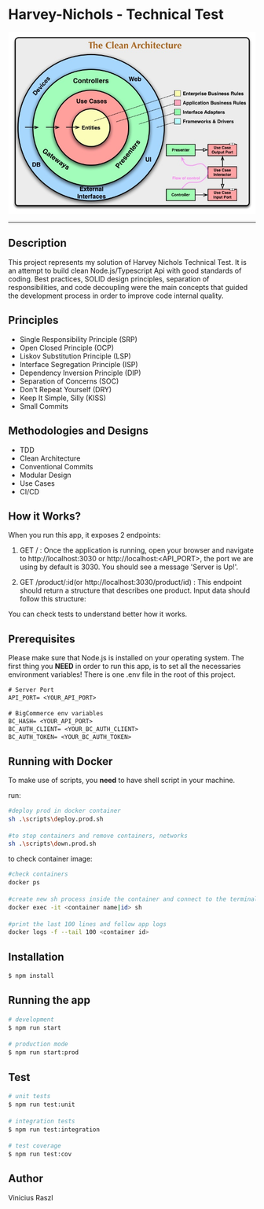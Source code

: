 # **Harvey-Nichols - Technical Test**

![alt text](./public/img/CleanArchitecture.jpg "Clean Code Chart")

---

## Description

This project represents my solution of Harvey Nichols Technical Test. It is an attempt to build clean Node.js/Typescript Api with good standards of coding. Best practices, SOLID design principles, separation of responsibilities, and code decoupling were the main concepts that guided the development process in order to improve code internal quality.


## Principles

* Single Responsibility Principle (SRP)
* Open Closed Principle (OCP)
* Liskov Substitution Principle (LSP)
* Interface Segregation Principle (ISP)
* Dependency Inversion Principle (DIP)
* Separation of Concerns (SOC)
* Don't Repeat Yourself (DRY)
* Keep It Simple, Silly (KISS)
* Small Commits

## Methodologies and Designs

* TDD
* Clean Architecture
* Conventional Commits
* Modular Design
* Use Cases
* CI/CD

## How it Works?

When you run this app, it exposes 2 endpoints:

1. GET / : Once the application is running, open your browser and navigate to http://localhost:3030 or http://localhost:<API_PORT>, the port we are using by default is 3030. You should see a message 'Server is Up!'.

2. GET /product/:id(or http://localhost:3030/product/id) : This endpoint should return a structure that describes one product. Input data should follow this structure:


You can check tests to understand better how it works.

## Prerequisites

Please make sure that Node.js is installed on your operating system.
The first thing you **NEED** in order to run this app, is to set all the necessaries environment variables!
There is one .env file in the root of this project.

```
# Server Port
API_PORT= <YOUR_API_PORT>

# BigCommerce env variables
BC_HASH= <YOUR_API_PORT>
BC_AUTH_CLIENT= <YOUR_BC_AUTH_CLIENT>
BC_AUTH_TOKEN= <YOUR_BC_AUTH_TOKEN>
```

## Running with Docker

To make use of scripts, you **need** to have shell script in your machine.

run:

```bash
#deploy prod in docker container
sh .\scripts\deploy.prod.sh

#to stop containers and remove containers, networks
sh .\scripts\down.prod.sh
```

to check container image:

```bash
#check containers
docker ps

#create new sh process inside the container and connect to the terminal
docker exec -it <container name|id> sh

#print the last 100 lines and follow app logs
docker logs -f --tail 100 <container id>
```

## Installation

```bash
$ npm install
```

## Running the app

```bash
# development
$ npm run start

# production mode
$ npm run start:prod
```

## Test

```bash
# unit tests
$ npm run test:unit

# integration tests
$ npm run test:integration

# test coverage
$ npm run test:cov
```

## Author

Vinicius Raszl
